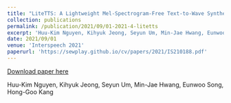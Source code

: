 ```yaml
---
title: "LiteTTS: A Lightweight Mel-Spectrogram-Free Text-to-Wave Synthesizer Based on Generative Adversarial Networks"
collection: publications
permalink: /publication/2021/09/01-2021-4-litetts
excerpt: 'Huu-Kim Nguyen, Kihyuk Jeong, Seyun Um, Min-Jae Hwang, Eunwoo Song, Hong-Goo Kang'
date: 2021/09/01
venue: 'Interspeech 2021'
paperurl: 'https://sewplay.github.io/cv/papers/2021/IS210188.pdf'
---
```


<a href='https://sewplay.github.io/cv/papers/2021/IS210188.pdf'>Download paper here</a>

Huu-Kim Nguyen, Kihyuk Jeong, Seyun Um, Min-Jae Hwang, Eunwoo Song, Hong-Goo Kang
